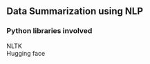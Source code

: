 ## Data Summarization using NLP

### Python libraries involved
   NLTK\
   Hugging face
   

  
   
